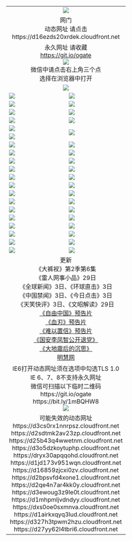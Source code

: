 ﻿<table>
  <tr></tr>
  <tr><td colspan=2 align=center><img src="https://cloud.githubusercontent.com/assets/11880933/13434984/f430fae2-e012-11e5-814f-c2df1e82b247.jpg" /></td></tr>
  <tr><td colspan=2 align=center>网门<br>动态网址 请点击
<br>https://d16ezds20xrdek.cloudfront.net
    </td>
  </tr>
  <tr>
    <td colspan=2 align=center>永久网址 请收藏<br/><a href="https://git.io/ogate" target="_blank">https://git.io/ogate</a><br/><a href="https://d16ezds20xrdek.cloudfront.net/Up/0WMGDL2.png" target="_blank"><img src="https://d16ezds20xrdek.cloudfront.net/Up/0WMGD2.png"/></a>
    <br>微信中请点击右上角三个点<br>选择在浏览器中打开<br></td>
  </tr>
  <tr>
    <td colspan=2 align=center><a href="https://d16ezds20xrdek.cloudfront.net/ogUP.aspx?name=0oGate.apk" target="_blank"><img src="https://d16ezds20xrdek.cloudfront.net/Up/0WMAZ.jpg" /></a></td>
  </tr>
  <tr>
    <td><a href="https://d16ezds20xrdek.cloudfront.net/ogNice.aspx" target="_blank"><img src="https://d16ezds20xrdek.cloudfront.net/Up/0WCYY.jpg" /></a></td>
    <td><a href="https://d16ezds20xrdek.cloudfront.net/onCO.aspx?ob=600%E4%BA%8B%E7%89%A9&op=%E5%A2%9E%E5%88%A0%E6%94%B9&args=WH1~%23%E7%B1%BB%E5%9E%8B6%E6%96%B0%E9%97%BB%7c%23%E7%B1%BB%E5%9E%8B6%E8%AF%84%E8%AE%BA&mode=" target="_blank"><img src="https://d16ezds20xrdek.cloudfront.net/Up/0WZTT.jpg" /></a></td> 
  </tr>
  <tr>
    <td><a href="https://d16ezds20xrdek.cloudfront.net/ogDY.aspx" target="_blank"><img src="https://d16ezds20xrdek.cloudfront.net/Up/0FK.jpg" /></a></td>
    <td><a href="https://d16ezds20xrdek.cloudfront.net/ogST.aspx" target="_blank"><img src="https://d16ezds20xrdek.cloudfront.net/Up/0ST.jpg" /></a></td> 
  </tr>
  <tr>
    <!--td rowspan=2><a href="https://d16ezds20xrdek.cloudfront.net/ogUP.aspx?name=WJ.mp4&count=T:1,480P:1" target="_blank"><img src="https://d16ezds20xrdek.cloudfront.net/Up/WJ.jpg" /></a></td-->
    <td><a href="https://d16ezds20xrdek.cloudfront.net/ogUP.aspx?name=11DKC.mp4&count=T:2,2:6,1:16" target="_blank"><img src="https://d16ezds20xrdek.cloudfront.net/Up/11DKC.jpg" /></a></td> 
    <td><div><a href="https://d16ezds20xrdek.cloudfront.net/ogUP.aspx?name=LRWS.mp4&count=7B:8,6B:44,5A:10,5B:35,4A:14,4B:19,3A:10,3B:26,2A:16,2B:21,1A:23,1B:29&current=7B:8" target="_blank"><img src="https://d16ezds20xrdek.cloudfront.net/Up/LRWS.jpg" /></a></td>
   </tr>
  <tr>
    <td><a href="https://d16ezds20xrdek.cloudfront.net/ogUP.aspx?name=LRSH.mp4&count=W:13,2:10" target="_blank"><img src="https://d16ezds20xrdek.cloudfront.net/Up/LRSH.jpg" /></a></td>
    <td><a href="https://d16ezds20xrdek.cloudfront.net/ogNiceVedio.aspx" target="_blank"><img src="https://d16ezds20xrdek.cloudfront.net/Up/TGKDY.jpg" /></a></td>
  </tr>
  <tr>
    <td><a href="https://d16ezds20xrdek.cloudfront.net/ogUP.aspx?name=JQR.mp4&count=2" target="_blank"><img src="https://d16ezds20xrdek.cloudfront.net/Up/JQR.jpg" /></a></td>   
    <td rowspan=2><a href="https://d16ezds20xrdek.cloudfront.net/ogUP.aspx?name=JP.mp4&count=9" target="_blank"><img src="https://d16ezds20xrdek.cloudfront.net/Up/JP.jpg" /></td>
  </tr>
  <tr>
    <td><a href="https://d16ezds20xrdek.cloudfront.net/ogUP.aspx?name=WH.mp4" target="_blank"><img src="https://d16ezds20xrdek.cloudfront.net/Up/WH.jpg" /></a></td>
  </tr>
  <tr>
    <td><a href="https://d16ezds20xrdek.cloudfront.net/ogUP.aspx?name=SSZJ.mp4&count=SP:6,480P:8" target="_blank"><img src="https://d16ezds20xrdek.cloudfront.net/Up/SSZJ.jpg" /></a></td>
    <td><a href="https://d16ezds20xrdek.cloudfront.net/ogUP.aspx?name=ZY.mp4&count=2015:16" target="_blank"><img src="https://d16ezds20xrdek.cloudfront.net/Up/ZY.jpg" /></a</td>
  </tr>
  <tr>
    <td><a href="https://d16ezds20xrdek.cloudfront.net/ogUP.aspx?name=XTFY.mp4&count=B:2,A:24" target="_blank"><img src="https://d16ezds20xrdek.cloudfront.net/Up/XTFY.jpg" /></a></td>
    <td><a href="https://d16ezds20xrdek.cloudfront.net/ogUP.aspx?name=1XQK.mp4&count=13" target="_blank"><img src="https://d16ezds20xrdek.cloudfront.net/Up/1XQK.jpg" /></a</td>
  </tr>
  <tr>
    <td><a href="https://d16ezds20xrdek.cloudfront.net/ogUP.aspx?name=1LYF.mp4&count=2" target="_blank"><img src="https://d16ezds20xrdek.cloudfront.net/Up/1LYF0.jpg" /></a></td>
    <td><a href="https://d16ezds20xrdek.cloudfront.net/ogUP.aspx?name=1ZGC.mp4&count=6" target="_blank"><img src="https://d16ezds20xrdek.cloudfront.net/Up/1ZGC0.jpg" /></a></td>
  </tr>
  <tr>
    <td><a href="https://d16ezds20xrdek.cloudfront.net/ogUP.aspx?name=1ZKM.mp4&count=3&current=3" target="_blank"><img src="https://d16ezds20xrdek.cloudfront.net/Up/1ZKM0.jpg" /></a></td>  
    <td><a href="https://d16ezds20xrdek.cloudfront.net/ogUP.aspx?name=1WWY.mp4&count=6&current=6" target="_blank"><img src="https://d16ezds20xrdek.cloudfront.net/Up/1WWY0.jpg" /></a></td>
  </tr>
  <tr>
    <td><a href="https://d16ezds20xrdek.cloudfront.net/ogUP.aspx?name=10JGY.mp4&count=3" target="_blank"><img src="https://d16ezds20xrdek.cloudfront.net/Up/10JGY0.jpg" /></a></td>
    <td><a href="https://d16ezds20xrdek.cloudfront.net/ogUP.aspx?name=10CYS.mp4&count=2" target="_blank"><img src="https://d16ezds20xrdek.cloudfront.net/Up/10CYS0.jpg" /></a></td>
  </tr>
  <tr>
    <td><a href="https://d16ezds20xrdek.cloudfront.net/ogUP.aspx?name=4SQQ.mp4&count=201603:3,201602:20,201601:21&current=201603:2" target="_blank"><img src="https://d16ezds20xrdek.cloudfront.net/Up/4SQQ0.jpg"/></a></td>
    <td><a href="https://d16ezds20xrdek.cloudfront.net/ogUP.aspx?name=4SHQ.mp4&count=201603:3,201602:27,201601:28&current=201603:3" target="_blank"><img src="https://d16ezds20xrdek.cloudfront.net/Up/4SHQ0.jpg"/></a></td>
  </tr>
  <tr>
    <td><a href="https://d16ezds20xrdek.cloudfront.net/ogUP.aspx?name=4SZG.mp4&count=201603:3,201602:21,201601:23&current=201603:2" target="_blank"><img src="https://d16ezds20xrdek.cloudfront.net/Up/4SZG0.jpg"/></a></td>
    <td><a href="https://d16ezds20xrdek.cloudfront.net/ogUP.aspx?name=4SDJ.mp4&count=201603A:3,201603B:3,201602A:24,201602B:7,201601A:48,201601B:6&current=201603A:2" target="_blank"><img src="https://d16ezds20xrdek.cloudfront.net/Up/4SDJ0.jpg"/></a></td>
  </tr>
  <tr>
    <td><a href="https://d16ezds20xrdek.cloudfront.net/ogUP.aspx?name=4CTX.mp4&count=201602:4,201601:4&current=201602:4" target="_blank"><img src="https://d16ezds20xrdek.cloudfront.net/Up/4CTX0.jpg"/></a></td>
    <td><a href="https://d16ezds20xrdek.cloudfront.net/ogUP.aspx?name=4CWZ.mp4&count=201602:4,201601:4&current=201602:4" target="_blank"><img src="https://d16ezds20xrdek.cloudfront.net/Up/4CWZ0.jpg"/></a></td>
  </tr>
  <tr>
    <td><a href="https://d16ezds20xrdek.cloudfront.net/onUP.aspx?name=https://dwsfx5awq5vcc.cloudfront.net/" target="_blank"><img src="https://d16ezds20xrdek.cloudfront.net/Up/0DTW.jpg"/></a></td>
    <td><a href="https://d16ezds20xrdek.cloudfront.net/onUP.aspx?name=https://d240ns8up8earz.cloudfront.net/acenter/" target="_blank"><img src="https://d16ezds20xrdek.cloudfront.net/Up/0TDW.jpg" /></a></td>
  </tr>
  <tr>
    <td><a href="https://d16ezds20xrdek.cloudfront.net/onUP.aspx?name=https://d4508d6vomz2p.cloudfront.net/gb/nsc413.htm" target="_blank"><img src="https://d16ezds20xrdek.cloudfront.net/Up/0DJY.jpg" /></a></td>
    <td><a href="https://d16ezds20xrdek.cloudfront.net/onUP.aspx?name=https://d3bxwq7vzudb5l.cloudfront.net/xtr/gb/prog204.html" target="_blank"><img src="https://d16ezds20xrdek.cloudfront.net/Up/0XTR.jpg" /></a></td>
  </tr>
  <tr>
    <td><a href="https://d16ezds20xrdek.cloudfront.net/onUP.aspx?name=https://d3aj00iefsmfgc.cloudfront.net/" target="_blank"><img src="https://d16ezds20xrdek.cloudfront.net/Up/0MHW.jpg" /></a></td>
    <td><a href="https://d16ezds20xrdek.cloudfront.net/onUP.aspx?name=https://d1lcj91uv80klr.cloudfront.net/" target="_blank"><img src="https://d16ezds20xrdek.cloudfront.net/Up/0ZJW.jpg" /></a></td>
  </tr>
  <tr>
    <td><a href="https://d16ezds20xrdek.cloudfront.net/ogUP.aspx?name=0FG.zip" target="_blank"><img src="https://d16ezds20xrdek.cloudfront.net/Up/0FG.jpg" /></a></td>
    <td><a href="https://d16ezds20xrdek.cloudfront.net/ogUP.aspx?name=0FGA.apk" target="_blank"><img src="https://d16ezds20xrdek.cloudfront.net/Up/0FGA.jpg" /></a></td>
  </tr>
  <tr>
    <td><a href="https://d16ezds20xrdek.cloudfront.net/ogUP.aspx?name=0U.zip" target="_blank"><img src="https://d16ezds20xrdek.cloudfront.net/Up/0U.jpg" /></a></td>
    <td><a href="https://d16ezds20xrdek.cloudfront.net/ogUP.aspx?name=0UA.apk" target="_blank"><img src="https://d16ezds20xrdek.cloudfront.net/Up/0UA.jpg" /></a></td>
  </tr>
  <tr>
    <td><a href="https://d16ezds20xrdek.cloudfront.net/ogUP.aspx?name=0iPPOTV.zip" target="_blank"><img src="https://d16ezds20xrdek.cloudfront.net/Up/0iPPOTV.jpg" /></a></td>
    <td><a href="https://d16ezds20xrdek.cloudfront.net/ogUP.aspx?name=0iNTD.apk" target="_blank"><img src="https://d16ezds20xrdek.cloudfront.net/Up/0iNTD.jpg" /></a></td>
  </tr>
  <tr>
    <td colspan=2 align=center>更新<br>
      《大裤衩》第2季第6集<br>
      《雷人网事小品》29日<br>
      《全球新闻》3日、《环球直击》3日<br>
      《中国禁闻》3日、《今日点击》3日<br>
      《天笑快评》3日、《文昭解读》29日<br>
      <a href="https://d16ezds20xrdek.cloudfront.net/ogUP.aspx?name=11ZYZG0.mp4" target="_blank">《自由中国》预告片</a><br>
      <a href="https://d16ezds20xrdek.cloudfront.net/ogUP.aspx?name=11XR.mp4" target="_blank">《血刃》预告片</a><br>
      <a href="https://d16ezds20xrdek.cloudfront.net/ogUP.aspx?name=11NYZX.mp4&count=2" target="_blank">《难以置信》预告片</a><br>
      <a href="https://d16ezds20xrdek.cloudfront.net/ogUP.aspx?name=4LFZ.mp4" target="_blank">《国安李凤智公开退党》</a><br>
      <a href="https://d16ezds20xrdek.cloudfront.net/ogUP.aspx?name=4DDZHDCS.mp4" target="_blank">《大地震后的沉思》</a><br>
      <a href="https://d16ezds20xrdek.cloudfront.net/onUP.aspx?name=https://www.minghui.org/" target="_blank">明慧网</a></td>
    </td>
  </tr>
  <tr>
    <td colspan=2 align=center>IE6打开动态网址须在选项中勾选TLS 1.0<br/>IE 6、7、8不支持永久网址<br/>
      微信可扫描以下临时二维码<br/>https://git.io/ogate<br/>https://bit.ly/1mBQHW8<br/><a href="https://d16ezds20xrdek.cloudfront.net/Up/0WMGDL3.png" target="_blank"><img src="https://d16ezds20xrdek.cloudfront.net/Up/0WMGD3.png"/></a><br>
  </tr>
  <tr>
    <td colspan=2 align=center>可能失效的动态网址
<br>https://d3cs0rx1nnrpsz.cloudfront.net
<br>https://d2sdtmk2av23zp.cloudfront.net
<br>https://d25b43q4wwetnm.cloudfront.net
<br>https://d3o5dzkoytuphp.cloudfront.net
<br>https://dryx30apqqohd.cloudfront.net
<br>https://d1jd173v951wqn.cloudfront.net
<br>https://d16859zjcxi0zv.cloudfront.net
<br>https://d2bpsvfd4xone1.cloudfront.net
<br>https://d2qe4n7ar4kk0y.cloudfront.net
<br>https://d3ewoug3z9le0t.cloudfront.net
<br>https://d1mhpmljvdndyy.cloudfront.net
<br>https://dxs0oe0sxmnva.cloudfront.net
<br>https://d1airkxqyq3lud.cloudfront.net
<br>https://d327h3tpwm2hzu.cloudfront.net
<br>https://d27yy62l4tbri6.cloudfront.net
    </td>
  </tr>
</table>
